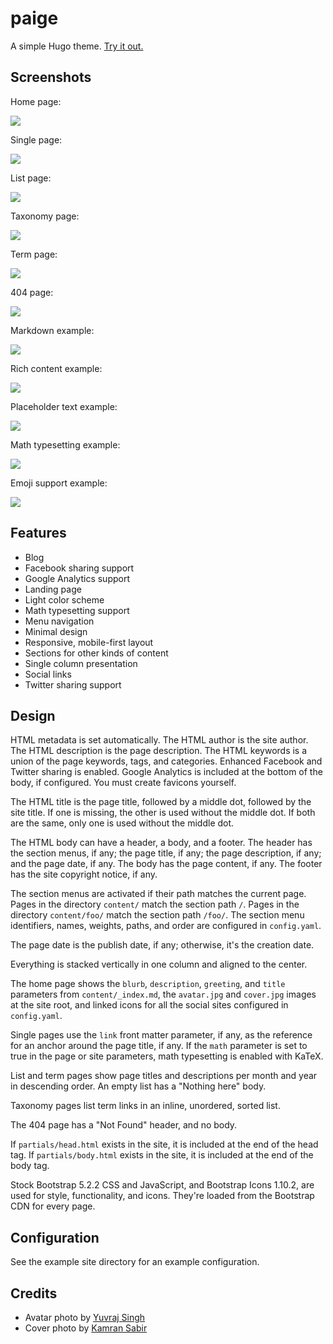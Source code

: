 # paige

A simple Hugo theme. [Try it out.](https://willfaught.com/paige)

## Screenshots

Home page:

<img src="https://github.com/willfaught/paige/raw/master/images/home.jpg">

Single page:

<img src="https://github.com/willfaught/paige/raw/master/images/about.jpg">

List page:

<img src="https://github.com/willfaught/paige/raw/master/images/blog.jpg">

Taxonomy page:

<img src="https://github.com/willfaught/paige/raw/master/images/tags.jpg">

Term page:

<img src="https://github.com/willfaught/paige/raw/master/images/term.jpg">

404 page:

<img src="https://github.com/willfaught/paige/raw/master/images/404.jpg">

Markdown example:

<img src="https://github.com/willfaught/paige/raw/master/images/markdown.jpg">

Rich content example:

<img src="https://github.com/willfaught/paige/raw/master/images/rich.jpg">

Placeholder text example:

<img src="https://github.com/willfaught/paige/raw/master/images/placeholder.jpg">

Math typesetting example:

<img src="https://github.com/willfaught/paige/raw/master/images/math.jpg">

Emoji support example:

<img src="https://github.com/willfaught/paige/raw/master/images/emoji.jpg">

## Features

- Blog
- Facebook sharing support
- Google Analytics support
- Landing page
- Light color scheme
- Math typesetting support
- Menu navigation
- Minimal design
- Responsive, mobile-first layout
- Sections for other kinds of content
- Single column presentation
- Social links
- Twitter sharing support

## Design

HTML metadata is set automatically. The HTML author is the site author.
The HTML description is the page description. The HTML keywords is a
union of the page keywords, tags, and categories. Enhanced Facebook and
Twitter sharing is enabled. Google Analytics is included at the bottom
of the body, if configured. You must create favicons yourself.

The HTML title is the page title, followed by a middle dot, followed by
the site title. If one is missing, the other is used without the middle
dot. If both are the same, only one is used without the middle dot.

The HTML body can have a header, a body, and a footer. The header has
the section menus, if any; the page title, if any; the page description,
if any; and the page date, if any. The body has the page content, if
any. The footer has the site copyright notice, if any.

The section menus are activated if their path matches the current page.
Pages in the directory `content/` match the section path `/`. Pages in
the directory `content/foo/` match the section path `/foo/`. The section
menu identifiers, names, weights, paths, and order are configured in
`config.yaml`.

The page date is the publish date, if any; otherwise, it's the creation
date.

Everything is stacked vertically in one column and aligned to the
center.

The home page shows the `blurb`, `description`, `greeting`, and `title`
parameters from `content/_index.md`, the `avatar.jpg` and `cover.jpg`
images at the site root, and linked icons for all the social sites
configured in `config.yaml`.

Single pages use the `link` front matter parameter, if any, as the
reference for an anchor around the page title, if any. If the `math`
parameter is set to true in the page or site parameters, math
typesetting is enabled with KaTeX.

List and term pages show page titles and descriptions per month and year
in descending order. An empty list has a "Nothing here" body.

Taxonomy pages list term links in an inline, unordered, sorted list.

The 404 page has a "Not Found" header, and no body.

If `partials/head.html` exists in the site, it is included at the end of
the head tag. If `partials/body.html` exists in the site, it is included
at the end of the body tag.

Stock Bootstrap 5.2.2 CSS and JavaScript, and Bootstrap Icons 1.10.2,
are used for style, functionality, and icons. They're loaded from the
Bootstrap CDN for every page.

## Configuration

See the example site directory for an example configuration.

## Credits

- Avatar photo by [Yuvraj Singh](https://unsplash.com/photos/ljziSm0DXg8)
- Cover photo by [Kamran Sabir](https://www.pexels.com/photo/green-lake-surrounded-by-mountain-127753/)
